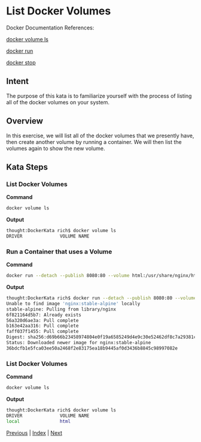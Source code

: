 # List Docker Volumes

Docker Documentation References:

[docker volume ls](https://docs.docker.com/engine/reference/commandline/volume_ls/)

[docker run](https://docs.docker.com/engine/reference/commandline/run/)

[docker stop](https://docs.docker.com/engine/reference/commandline/stop/)


## Intent

The purpose of this kata is to familiarize yourself with the process of listing all of the docker volumes on your system.

## Overview

In this exercise, we will list all of the docker volumes that we presently have, then create another volume by running a container. We will then list the volumes again to show the new volume.

## Kata Steps

### List Docker Volumes

**Command**

```bash
docker volume ls
```

**Output**

```bash
thought:DockerKata rich$ docker volume ls
DRIVER              VOLUME NAME
```

### Run a Container that uses a Volume

**Command**

```bash
docker run --detach --publish 8080:80 --volume html:/usr/share/nginx/html:ro nginx:stable-alpine
```

**Output**

```bash
thought:DockerKata rich$ docker run --detach --publish 8080:80 --volume html:/usr/share/nginx/html:ro nginx:stable-alpine
Unable to find image 'nginx:stable-alpine' locally
stable-alpine: Pulling from library/nginx
6f821164d5b7: Already exists
56a320d6ae3a: Pull complete
b163e42aa316: Pull complete
faff037f1455: Pull complete
Digest: sha256:d69b66b23458974804e0f19a6585249d4e9c30e52462df8c7a29381cd598ba20
Status: Downloaded newer image for nginx:stable-alpine
36bdcfb1e5fca03ee50a2468f2e83175ea18b9445af0d3436b8845c98997082e
```

### List Docker Volumes

**Command**

```bash
docker volume ls
```

**Output**

```bash
thought:DockerKata rich$ docker volume ls
DRIVER              VOLUME NAME
local               html
```

[Previous](26_remove_all_images.md) | [Index](README.md) | [Next](28_remove_volume.md)
